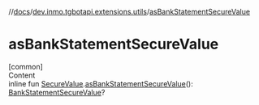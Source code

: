//[docs](../../index.md)/[dev.inmo.tgbotapi.extensions.utils](index.md)/[asBankStatementSecureValue](as-bank-statement-secure-value.md)



# asBankStatementSecureValue  
[common]  
Content  
inline fun [SecureValue](../dev.inmo.tgbotapi.types.passport.decrypted.abstracts/-secure-value/index.md).[asBankStatementSecureValue](as-bank-statement-secure-value.md)(): [BankStatementSecureValue](../dev.inmo.tgbotapi.types.passport.decrypted/-bank-statement-secure-value/index.md)?  



